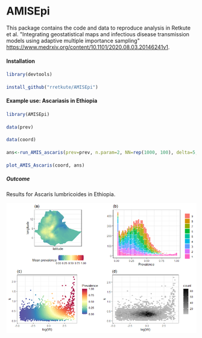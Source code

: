 # AMISEpi
 
This package contains the code and data to reproduce analysis in Retkute et al. "Integrating geostatistical maps and infectious disease transmission models using adaptive multiple importance sampling" https://www.medrxiv.org/content/10.1101/2020.08.03.20146241v1.

#### Installation

```r
library(devtools)

install_github("rretkute/AMISEpi")
``` 

#### Example use: Ascariasis in Ethiopia

```r
library(AMISEpi)

data(prev)

data(coord)

ans<-run_AMIS_ascaris(prev=prev, n.param=2, NN=rep(1000, 100), delta=5, ESS.R=2000)

plot_AMIS_Ascaris(coord, ans)
``` 

##### Outcome
Results  for  Ascaris  lumbricoides  in  Ethiopia.  

![](pkg_img.png)

